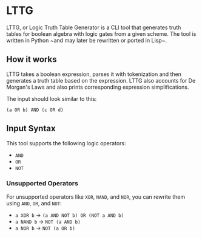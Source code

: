 # LTTG
LTTG, or Logic Truth Table Generator is a CLI tool that generates truth tables for boolean algebra with logic gates from a given scheme. The tool is written in Python ~and may later be rewritten or ported in Lisp~.

## How it works
LTTG takes a boolean expression, parses it with tokenization and then generates a truth table based on the expression. LTTG also accounts for De Morgan's Laws and also prints corresponding expression simplifications.

The input should look similar to this:

```plaintext
(a OR b) AND (c OR d)
```

## Input Syntax
This tool supports the following logic operators:
- `AND`
- `OR`
- `NOT`

### Unsupported Operators
For unsupported operators like `XOR`, `NAND`, and `NOR`, you can rewrite them using `AND`, `OR`, and `NOT`:

- `a XOR b` → `(a AND NOT b) OR (NOT a AND b)`
- `a NAND b` → `NOT (a AND b)`
- `a NOR b` → `NOT (a OR b)`
